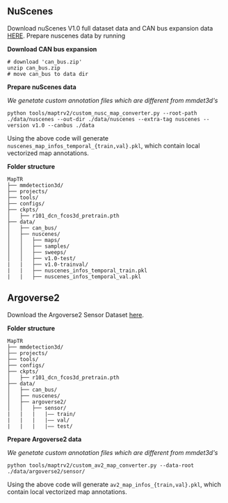 

## NuScenes
Download nuScenes V1.0 full dataset data  and CAN bus expansion data [HERE](https://www.nuscenes.org/download). Prepare nuscenes data by running


**Download CAN bus expansion**
```
# download 'can_bus.zip'
unzip can_bus.zip 
# move can_bus to data dir
```

**Prepare nuScenes data**

*We genetate custom annotation files which are different from mmdet3d's*
```
python tools/maptrv2/custom_nusc_map_converter.py --root-path ./data/nuscenes --out-dir ./data/nuscenes --extra-tag nuscenes --version v1.0 --canbus ./data
```

Using the above code will generate `nuscenes_map_infos_temporal_{train,val}.pkl`, which contain local vectorized map annotations.

**Folder structure**
```
MapTR
├── mmdetection3d/
├── projects/
├── tools/
├── configs/
├── ckpts/
│   ├── r101_dcn_fcos3d_pretrain.pth
├── data/
│   ├── can_bus/
│   ├── nuscenes/
│   │   ├── maps/
│   │   ├── samples/
│   │   ├── sweeps/
│   │   ├── v1.0-test/
|   |   ├── v1.0-trainval/
|   |   ├── nuscenes_infos_temporal_train.pkl
|   |   ├── nuscenes_infos_temporal_val.pkl
```

## Argoverse2
Download the Argoverse2 Sensor Dataset [here](https://www.argoverse.org/av2.html#download-link).

**Folder structure**
```
MapTR
├── mmdetection3d/
├── projects/
├── tools/
├── configs/
├── ckpts/
│   ├── r101_dcn_fcos3d_pretrain.pth
├── data/
│   ├── can_bus/
│   ├── nuscenes/
│   ├── argoverse2/
│   │   ├── sensor/
|   |   |   |—— train/
|   |   |   |—— val/
|   |   |   |—— test/
```

**Prepare Argoverse2 data**

*We genetate custom annotation files which are different from mmdet3d's*
```
python tools/maptrv2/custom_av2_map_converter.py --data-root ./data/argoverse2/sensor/
```

Using the above code will generate `av2_map_infos_{train,val}.pkl`, which contain local vectorized map annotations.
